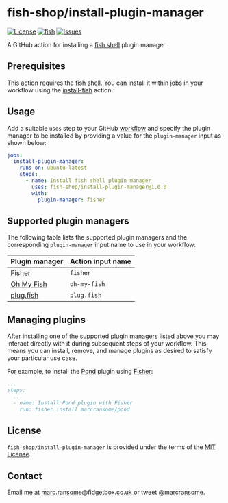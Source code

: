 # fish-shop/install-plugin-manager

[![License](https://img.shields.io/badge/license-MIT-blue)](http://opensource.org/licenses/mit-license.php) [![fish](https://img.shields.io/badge/fish-3.2.2-blue)](https://fishshell.com) [![Issues](https://img.shields.io/github/issues/fish-shop/install-plugin-manager)](https://github.com/fish-shop/install-plugin-manager/issues)

A GitHub action for installing a [fish shell](https://fishshell.com) plugin manager.

## Prerequisites

This action requires the [fish shell](https://fishshell.com). You can install it within jobs in your workflow using the [install-fish](https://github.com/fish-actions/install-fish) action.

## Usage

Add a suitable `uses` step to your GitHub [workflow](https://docs.github.com/en/actions/reference/workflow-syntax-for-github-actions) and specify the plugin manager to be installed by providing a value for the `plugin-manager` input as shown below:

```yaml
jobs:
  install-plugin-manager:
    runs-on: ubuntu-latest
    steps:
      - name: Install fish shell plugin manager
        uses: fish-shop/install-plugin-manager@1.0.0
        with:
          plugin-manager: fisher
```

## Supported plugin managers

The following table lists the supported plugin managers and the corresponding `plugin-manager` input name to use in your workflow:

| Plugin manager                                         | Action input name |
|--------------------------------------------------------|-------------------|
| [Fisher](https://github.com/jorgebucaran/fisher)       | `fisher`          |
| [Oh My Fish](https://github.com/oh-my-fish/oh-my-fish) | `oh-my-fish`      |
| [plug.fish](https://github.com/kidonng/plug.fish)      | `plug.fish`       |

## Managing plugins

After installing one of the supported plugin managers listed above you may interact directly with it during subsequent steps of your workflow. This means you can install, remove, and manage plugins as desired to satisfy your particular use case.

For example, to install the [Pond](http://github.com/marcransome/pond) plugin using [Fisher](https://github.com/jorgebucaran/fisher):

```yaml
...
steps:
  ...
  - name: Install Pond plugin with Fisher
    run: fisher install marcransome/pond
```

## License
`fish-shop/install-plugin-manager` is provided under the terms of the [MIT License](http://opensource.org/licenses/mit-license.php).

## Contact
Email me at [marc.ransome@fidgetbox.co.uk](mailto:marc.ransome@fidgetbox.co.uk) or tweet [@marcransome](http://www.twitter.com/marcransome).
